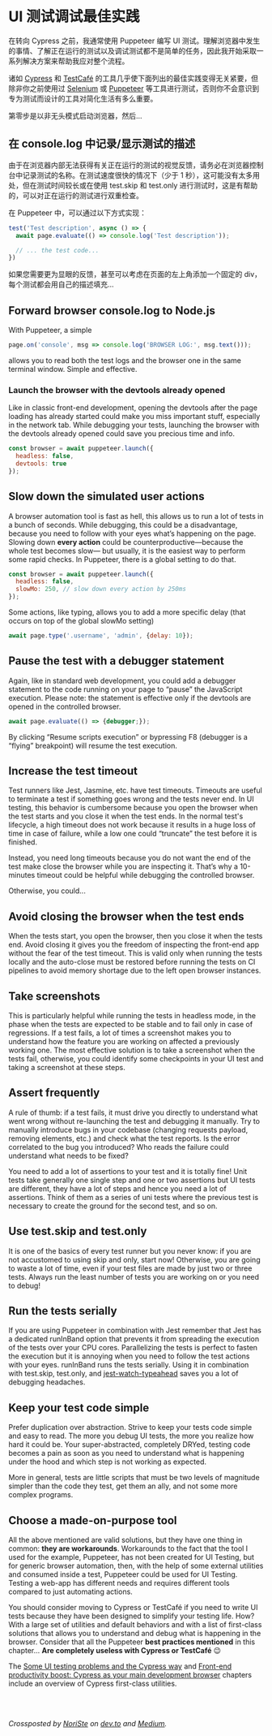 # UI 测试调试最佳实践

在转向 Cypress 之前，我通常使用 Puppeteer 编写 UI 测试。理解浏览器中发生的事情、了解正在运行的测试以及调试测试都不是简单的任务，因此我开始采取一系列解决方案来帮助我应对整个流程。

诸如 [Cypress](https://www.cypress.io/) 和 [TestCafé](https://devexpress.github.io/testcafe/) 的工具几乎使下面列出的最佳实践变得无关紧要，但除非你之前使用过 [Selenium](https://www.selenium.dev/) 或 [Puppeteer](https://pptr.dev/) 等工具进行测试，否则你不会意识到专为测试而设计的工具对简化生活有多么重要。

第零步是以非无头模式启动浏览器，然后...

## 在 console.log 中记录/显示测试的描述

由于在浏览器内部无法获得有关正在运行的测试的视觉反馈，请务必在浏览器控制台中记录测试的名称。在测试速度很快的情况下（少于 1 秒），这可能没有太多用处，但在测试时间较长或在使用 test.skip 和 test.only 进行测试时，这是有帮助的，可以对正在运行的测试进行双重检查。

在 Puppeteer 中，可以通过以下方式实现：

```js
test('Test description', async () => {
  await page.evaluate(() => console.log('Test description'));

  // ... the test code...
})
```

如果您需要更为显眼的反馈，甚至可以考虑在页面的左上角添加一个固定的 div，每个测试都会用自己的描述填充...

## Forward browser console.log to Node.js

With Puppeteer, a simple

```js
page.on('console', msg => console.log('BROWSER LOG:', msg.text()));
```

allows you to read both the test logs and the browser one in the same terminal window. Simple and effective.

### Launch the browser with the devtools already opened

Like in classic front-end development, opening the devtools after the page loading has already started could make you miss important stuff, especially in the network tab. While debugging your tests, launching the browser with the devtools already opened could save you precious time and info.

```js
const browser = await puppeteer.launch({
  headless: false,
  devtools: true
});
```

## Slow down the simulated user actions

A browser automation tool is fast as hell, this allows us to run a lot of tests in a bunch of seconds. While debugging, this could be a disadvantage, because you need to follow with your eyes what’s happening on the page. Slowing down **every action** could be counterproductive—because the whole test becomes slow— but usually, it is the easiest way to perform some rapid checks. In Puppeteer, there is a global setting to do that.

```js
const browser = await puppeteer.launch({
  headless: false,
  slowMo: 250, // slow down every action by 250ms
});
```

Some actions, like typing, allows you to add a more specific delay (that occurs on top of the global slowMo setting)

```js
await page.type('.username', 'admin', {delay: 10});
```

## Pause the test with a debugger statement

Again, like in standard web development, you could add a debugger statement to the code running on your page to “pause” the JavaScript execution. Please note: the statement is effective only if the devtools are opened in the controlled browser.

```js
await page.evaluate(() => {debugger;});
```

By clicking “Resume scripts execution” or bypressing F8 (debugger is a “flying” breakpoint) will resume the test execution.

## Increase the test timeout

Test runners like Jest, Jasmine, etc. have test timeouts. Timeouts are useful to terminate a test if something goes wrong and the tests never end. In UI testing, this behavior is cumbersome because you open the browser when the test starts and you close it when the test ends. In the normal test's lifecycle, a high timeout does not work because it results in a huge loss of time in case of failure, while a low one could “truncate” the test before it is finished.

Instead, you need long timeouts because you do not want the end of the test make close the browser while you are inspecting it. That’s why a 10-minutes timeout could be helpful while debugging the controlled browser.

Otherwise, you could...

## Avoid closing the browser when the test ends

When the tests start, you open the browser, then you close it when the tests end. Avoid closing it gives you the freedom of inspecting the front-end app without the fear of the test timeout. This is valid only when running the tests locally and the auto-close must be restored before running the tests on CI pipelines to avoid memory shortage due to the left open browser instances.

## Take screenshots

This is particularly helpful while running the tests in headless mode, in the phase when the tests are expected to be stable and to fail only in case of regressions. If a test fails, a lot of times a screenshot makes you to understand how the feature you are working on affected a previously working one. The most effective solution is to take a screenshot when the tests fail, otherwise, you could identify some checkpoints in your UI test and taking a screenshot at these steps.

## Assert frequently

A rule of thumb: if a test fails, it must drive you directly to understand what went wrong without re-launching the test and debugging it manually. Try to manually introduce bugs in your codebase (changing requests payload, removing elements, etc.) and check what the test reports. Is the error correlated to the bug you introduced? Who reads the failure could understand what needs to be fixed?

You need to add a lot of assertions to your test and it is totally fine! Unit tests take generally one single step and one or two assertions but UI tests are different, they have a lot of steps and hence you need a lot of assertions. Think of them as a series of uni tests where the previous test is necessary to create the ground for the second test, and so on.

## Use test.skip and test.only

It is one of the basics of every test runner but you never know: if you are not accustomed to using skip and only, start now! Otherwise, you are going to waste a lot of time, even if your test files are made by just two or three tests. Always run the least number of tests you are working on or you need to debug!

## Run the tests serially

If you are using Puppeteer in combination with Jest remember that Jest has a dedicated runInBand option that prevents it from spreading the execution of the tests over your CPU cores. Parallelizing the tests is perfect to fasten the execution but it is annoying when you need to follow the test actions with your eyes. runInBand runs the tests serially. Using it in combination with test.skip, test.only, and [jest-watch-typeahead](https://github.com/jest-community/jest-watch-typeahead) saves you a lot of debugging headaches.

## Keep your test code simple

Prefer duplication over abstraction. Strive to keep your tests code simple and easy to read. The more you debug UI tests, the more you realize how hard it could be. Your super-abstracted, completely DRYed, testing code becomes a pain as soon as you need to understand what is happening under the hood and which step is not working as expected.

More in general, tests are little scripts that must be two levels of magnitude simpler than the code they test, get them an ally, and not some more complex programs.

## Choose a made-on-purpose tool

All the above mentioned are valid solutions, but they have one thing in common: **they are workarounds**. Workarounds to the fact that the tool I used for the example, Puppeteer, has not been created for UI Testing, but for generic browser automation, then, with the help of some external utilities and consumed inside a test, Puppeteer could be used for UI Testing. Testing a web-app has different needs and requires different tools compared to just automating actions.

You should consider moving to Cypress or TestCafé if you need to write UI tests because they have been designed to simplify your testing life. How? With a large set of utilities and default behaviors and with a list of first-class solutions that allows you to understand and debug what is happening in the browser. Consider that all the Puppeteer **best practices mentioned** in this chapter... **Are completely useless with Cypress or TestCafé** 😉

The [Some UI testing problems and the Cypress way](../tools/ui-testing-problems-cypress.md) and [Front-end productivity boost: Cypress as your main development browser](./use-your-testing-tool-as-your-primary-development-tool.md) chapters include an overview of Cypress first-class utilities.

<br /><br />

_Crossposted by [NoriSte](https://github.com/NoriSte) on [dev.to](https://dev.to/noriste/ui-tests-debugging-best-practices-1eg3) and [Medium](https://medium.com/@NoriSte/ui-tests-debugging-best-practices-789c4ed4daf6?sk=c6056f124f40b15e09669e5839e9f814)._
